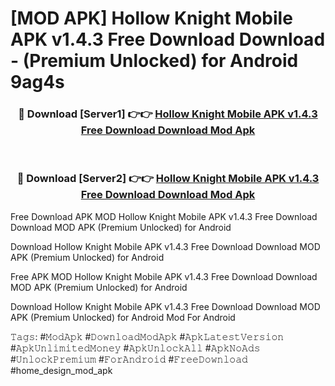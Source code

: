 # [MOD APK] Hollow Knight Mobile APK v1.4.3 Free Download Download - (Premium Unlocked) for Android 9ag4s



<div align="center">
<h3>🔴 Download [Server1] 👉👉 <a href="https://momento.my/?title=Hollow_Knight_Mobile_APK_v1.4.3_Free_Download_Download">Hollow Knight Mobile APK v1.4.3 Free Download Download Mod Apk</a></h3><br>

<h3>🔴 Download [Server2] 👉👉 <a href="https://momento.my/?title=Hollow_Knight_Mobile_APK_v1.4.3_Free_Download_Download">Hollow Knight Mobile APK v1.4.3 Free Download Download Mod Apk</a></h3>
</div>



Free Download APK MOD Hollow Knight Mobile APK v1.4.3 Free Download Download MOD APK (Premium Unlocked) for Android

Download Hollow Knight Mobile APK v1.4.3 Free Download Download MOD APK (Premium Unlocked) for Android

Free APK MOD Hollow Knight Mobile APK v1.4.3 Free Download Download MOD APK (Premium Unlocked) for Android

Download Hollow Knight Mobile APK v1.4.3 Free Download Download MOD APK (Premium Unlocked) for Android Mod For Android

𝚃𝚊𝚐𝚜: #𝙼𝚘𝚍𝙰𝚙𝚔 #𝙳𝚘𝚠𝚗𝚕𝚘𝚊𝚍𝙼𝚘𝚍𝙰𝚙𝚔 #𝙰𝚙𝚔𝙻𝚊𝚝𝚎𝚜𝚝𝚅𝚎𝚛𝚜𝚒𝚘𝚗 #𝙰𝚙𝚔𝚄𝚗𝚕𝚒𝚖𝚒𝚝𝚎𝚍𝙼𝚘𝚗𝚎𝚢 #𝙰𝚙𝚔𝚄𝚗𝚕𝚘𝚌𝚔𝙰𝚕𝚕 #𝙰𝚙𝚔𝙽𝚘𝙰𝚍𝚜 #𝚄𝚗𝚕𝚘𝚌𝚔𝙿𝚛𝚎𝚖𝚒𝚞𝚖 #𝙵𝚘𝚛𝙰𝚗𝚍𝚛𝚘𝚒𝚍 #𝙵𝚛𝚎𝚎𝙳𝚘𝚠𝚗𝚕𝚘𝚊𝚍 #home_design_mod_apk
